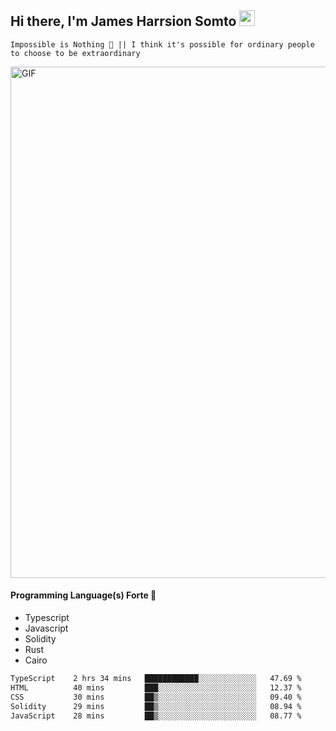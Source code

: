 ## Hi there, I'm James Harrsion Somto <img src="https://media.giphy.com/media/hvRJCLFzcasrR4ia7z/giphy.gif" width="25px">

`Impossible is Nothing 🚀 || I think it's possible for ordinary people to choose to be extraordinary`

 
<img align="center" alt="GIF" src="https://github.com/Gapur/Gapur/blob/master/coding.gif?raw=true" width="818px" height="818px" />


#### Programming Language(s) Forte 🚀
- Typescript
- Javascript
- Solidity
- Rust
- Cairo



<!--START_SECTION:waka-->

```txt
TypeScript    2 hrs 34 mins   ████████████░░░░░░░░░░░░░   47.69 %
HTML          40 mins         ███░░░░░░░░░░░░░░░░░░░░░░   12.37 %
CSS           30 mins         ██▒░░░░░░░░░░░░░░░░░░░░░░   09.40 %
Solidity      29 mins         ██▒░░░░░░░░░░░░░░░░░░░░░░   08.94 %
JavaScript    28 mins         ██▒░░░░░░░░░░░░░░░░░░░░░░   08.77 %
```

<!--END_SECTION:waka-->
<br />
<br />
<br />







